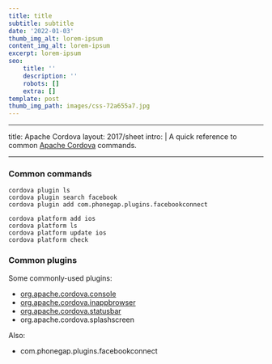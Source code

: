 ```yaml
---
title: title
subtitle: subtitle
date: '2022-01-03'
thumb_img_alt: lorem-ipsum
content_img_alt: lorem-ipsum
excerpt: lorem-ipsum
seo:
    title: ''
    description: ''
    robots: []
    extra: []
template: post
thumb_img_path: images/css-72a655a7.jpg
---
```


---

title: Apache Cordova
layout: 2017/sheet
intro: |
A quick reference to common [Apache Cordova](https://cordova.apache.org/) commands.

---

### Common commands

```
cordova plugin ls
cordova plugin search facebook
cordova plugin add com.phonegap.plugins.facebookconnect
```

```
cordova platform add ios
cordova platform ls
cordova platform update ios
cordova platform check
```

### Common plugins

Some commonly-used plugins:

-   [org.apache.cordova.console](https://github.com/apache/cordova-plugin-console)
-   [org.apache.cordova.inappbrowser](https://github.com/apache/cordova-plugin-inappbrowser)
-   [org.apache.cordova.statusbar](https://github.com/apache/cordova-plugin-statusbar)
-   org.apache.cordova.splashscreen

Also:

-   com.phonegap.plugins.facebookconnect
